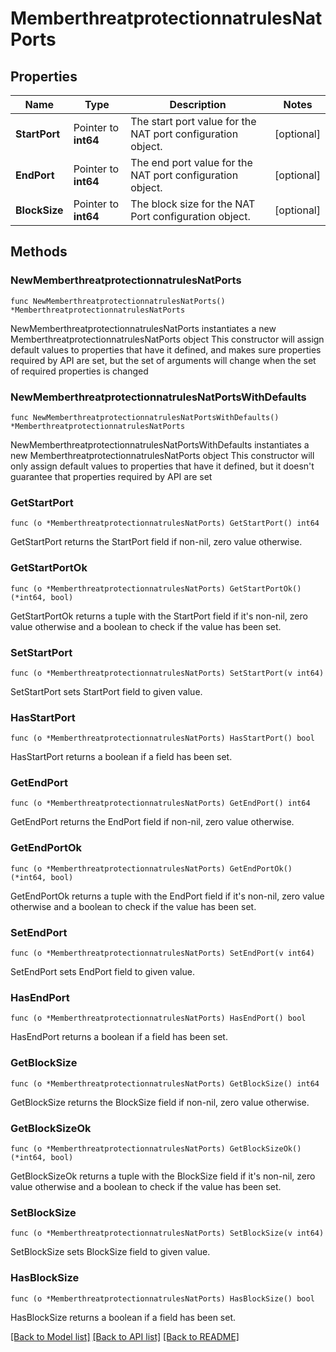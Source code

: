 # MemberthreatprotectionnatrulesNatPorts

## Properties

Name | Type | Description | Notes
------------ | ------------- | ------------- | -------------
**StartPort** | Pointer to **int64** | The start port value for the NAT port configuration object. | [optional] 
**EndPort** | Pointer to **int64** | The end port value for the NAT port configuration object. | [optional] 
**BlockSize** | Pointer to **int64** | The block size for the NAT Port configuration object. | [optional] 

## Methods

### NewMemberthreatprotectionnatrulesNatPorts

`func NewMemberthreatprotectionnatrulesNatPorts() *MemberthreatprotectionnatrulesNatPorts`

NewMemberthreatprotectionnatrulesNatPorts instantiates a new MemberthreatprotectionnatrulesNatPorts object
This constructor will assign default values to properties that have it defined,
and makes sure properties required by API are set, but the set of arguments
will change when the set of required properties is changed

### NewMemberthreatprotectionnatrulesNatPortsWithDefaults

`func NewMemberthreatprotectionnatrulesNatPortsWithDefaults() *MemberthreatprotectionnatrulesNatPorts`

NewMemberthreatprotectionnatrulesNatPortsWithDefaults instantiates a new MemberthreatprotectionnatrulesNatPorts object
This constructor will only assign default values to properties that have it defined,
but it doesn't guarantee that properties required by API are set

### GetStartPort

`func (o *MemberthreatprotectionnatrulesNatPorts) GetStartPort() int64`

GetStartPort returns the StartPort field if non-nil, zero value otherwise.

### GetStartPortOk

`func (o *MemberthreatprotectionnatrulesNatPorts) GetStartPortOk() (*int64, bool)`

GetStartPortOk returns a tuple with the StartPort field if it's non-nil, zero value otherwise
and a boolean to check if the value has been set.

### SetStartPort

`func (o *MemberthreatprotectionnatrulesNatPorts) SetStartPort(v int64)`

SetStartPort sets StartPort field to given value.

### HasStartPort

`func (o *MemberthreatprotectionnatrulesNatPorts) HasStartPort() bool`

HasStartPort returns a boolean if a field has been set.

### GetEndPort

`func (o *MemberthreatprotectionnatrulesNatPorts) GetEndPort() int64`

GetEndPort returns the EndPort field if non-nil, zero value otherwise.

### GetEndPortOk

`func (o *MemberthreatprotectionnatrulesNatPorts) GetEndPortOk() (*int64, bool)`

GetEndPortOk returns a tuple with the EndPort field if it's non-nil, zero value otherwise
and a boolean to check if the value has been set.

### SetEndPort

`func (o *MemberthreatprotectionnatrulesNatPorts) SetEndPort(v int64)`

SetEndPort sets EndPort field to given value.

### HasEndPort

`func (o *MemberthreatprotectionnatrulesNatPorts) HasEndPort() bool`

HasEndPort returns a boolean if a field has been set.

### GetBlockSize

`func (o *MemberthreatprotectionnatrulesNatPorts) GetBlockSize() int64`

GetBlockSize returns the BlockSize field if non-nil, zero value otherwise.

### GetBlockSizeOk

`func (o *MemberthreatprotectionnatrulesNatPorts) GetBlockSizeOk() (*int64, bool)`

GetBlockSizeOk returns a tuple with the BlockSize field if it's non-nil, zero value otherwise
and a boolean to check if the value has been set.

### SetBlockSize

`func (o *MemberthreatprotectionnatrulesNatPorts) SetBlockSize(v int64)`

SetBlockSize sets BlockSize field to given value.

### HasBlockSize

`func (o *MemberthreatprotectionnatrulesNatPorts) HasBlockSize() bool`

HasBlockSize returns a boolean if a field has been set.


[[Back to Model list]](../README.md#documentation-for-models) [[Back to API list]](../README.md#documentation-for-api-endpoints) [[Back to README]](../README.md)


